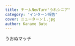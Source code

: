 ```yaml
---
title: チームNewTurn"うれシニア"
category: "インターン報告"
cover: ニューターン１.jpg
author: Kaname Buto
---
```


うおぬマッチ

